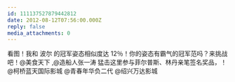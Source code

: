 ```yaml
---
id: 111137527879442812
date: 2012-08-12T07:56:00.000Z
reply: false
media_attachments: 0
---
```


看图！我和 波尔 的冠军姿态相似度达 12％！你的姿态有霸气的冠军范吗？来挑战吧！@美食天下 ,@造船人张一涛 猛击这里参与菲尔普斯、林丹亲笔签名奖品，！@柯桥蓝天国际影城 @青春年华负二代 @绍兴万达影城 ​​​​

